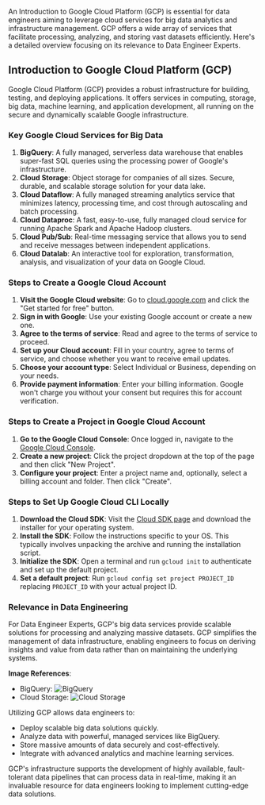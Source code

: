 An Introduction to Google Cloud Platform (GCP) is essential for data engineers aiming to leverage cloud services for big data analytics and infrastructure management. GCP offers a wide array of services that facilitate processing, analyzing, and storing vast datasets efficiently. Here's a detailed overview focusing on its relevance to Data Engineer Experts.

## Introduction to Google Cloud Platform (GCP)

Google Cloud Platform (GCP) provides a robust infrastructure for building, testing, and deploying applications. It offers services in computing, storage, big data, machine learning, and application development, all running on the secure and dynamically scalable Google infrastructure.

### Key Google Cloud Services for Big Data

1. **BigQuery**: A fully managed, serverless data warehouse that enables super-fast SQL queries using the processing power of Google's infrastructure.
2. **Cloud Storage**: Object storage for companies of all sizes. Secure, durable, and scalable storage solution for your data lake.
3. **Cloud Dataflow**: A fully managed streaming analytics service that minimizes latency, processing time, and cost through autoscaling and batch processing.
4. **Cloud Dataproc**: A fast, easy-to-use, fully managed cloud service for running Apache Spark and Apache Hadoop clusters.
5. **Cloud Pub/Sub**: Real-time messaging service that allows you to send and receive messages between independent applications.
6. **Cloud Datalab**: An interactive tool for exploration, transformation, analysis, and visualization of your data on Google Cloud.

### Steps to Create a Google Cloud Account

1. **Visit the Google Cloud website**: Go to [cloud.google.com](https://cloud.google.com) and click the "Get started for free" button.
2. **Sign in with Google**: Use your existing Google account or create a new one.
3. **Agree to the terms of service**: Read and agree to the terms of service to proceed.
4. **Set up your Cloud account**: Fill in your country, agree to terms of service, and choose whether you want to receive email updates.
5. **Choose your account type**: Select Individual or Business, depending on your needs.
6. **Provide payment information**: Enter your billing information. Google won't charge you without your consent but requires this for account verification.

### Steps to Create a Project in Google Cloud Account

1. **Go to the Google Cloud Console**: Once logged in, navigate to the [Google Cloud Console](https://console.cloud.google.com/).
2. **Create a new project**: Click the project dropdown at the top of the page and then click "New Project".
3. **Configure your project**: Enter a project name and, optionally, select a billing account and folder. Then click "Create".

### Steps to Set Up Google Cloud CLI Locally

1. **Download the Cloud SDK**: Visit the [Cloud SDK page](https://cloud.google.com/sdk/docs/install) and download the installer for your operating system.
2. **Install the SDK**: Follow the instructions specific to your OS. This typically involves unpacking the archive and running the installation script.
3. **Initialize the SDK**: Open a terminal and run `gcloud init` to authenticate and set up the default project.
4. **Set a default project**: Run `gcloud config set project PROJECT_ID` replacing `PROJECT_ID` with your actual project ID.

### Relevance in Data Engineering

For Data Engineer Experts, GCP's big data services provide scalable solutions for processing and analyzing massive datasets. GCP simplifies the management of data infrastructure, enabling engineers to focus on deriving insights and value from data rather than on maintaining the underlying systems.

**Image References**:
- BigQuery: ![BigQuery](https://cloud.google.com/static/bigquery/images/bigquery-architecture-diagram.svg)
- Cloud Storage: ![Cloud Storage](https://cloud.google.com/storage?hl=en)

Utilizing GCP allows data engineers to:
- Deploy scalable big data solutions quickly.
- Analyze data with powerful, managed services like BigQuery.
- Store massive amounts of data securely and cost-effectively.
- Integrate with advanced analytics and machine learning services.

GCP's infrastructure supports the development of highly available, fault-tolerant data pipelines that can process data in real-time, making it an invaluable resource for data engineers looking to implement cutting-edge data solutions.